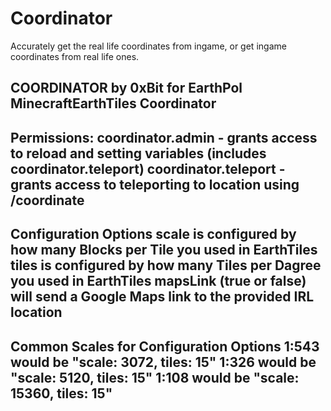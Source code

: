 # Coordinator
Accurately get the real life coordinates from ingame, or get ingame coordinates from real life ones.


COORDINATOR by 0xBit for EarthPol
MinecraftEarthTiles Coordinator
-------------------------
Permissions:
coordinator.admin - grants access to reload and setting variables (includes coordinator.teleport)
coordinator.teleport - grants access to teleporting to location using /coordinate <lat> <lng>
-------------------------
Configuration Options
scale is configured by how many Blocks per Tile you used in EarthTiles
tiles is configured by how many Tiles per Dagree you used in EarthTiles
mapsLink (true or false) will send a Google Maps link to the provided IRL location
-------------------------
Common Scales for Configuration Options
1:543 would be "scale: 3072, tiles: 15"
1:326 would be "scale: 5120, tiles: 15"
1:108 would be "scale: 15360, tiles: 15"
-------------------------
